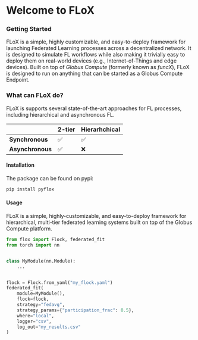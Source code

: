 # Welcome to FLoX

### Getting Started
FLoX is a simple, highly customizable, and easy-to-deploy framework for launching Federated Learning processes across a 
decentralized network. It is designed to simulate FL workflows while also making it trivially easy to deploy them on 
real-world devices (e.g., Internet-of-Things and edge devices). Built on top of _Globus Compute_ (formerly known as 
_funcX_), FLoX is designed to run on anything that can be started as a Globus Compute Endpoint.  


### What can FLoX do?

FLoX is supports several state-of-the-art approaches for FL processes, including hierarchical and asynchronous FL. 

|     | 2-tier         | Hierarhchical         |
| --- |----------------|-----------------------|
| **Synchronous**| :white_check_mark: | :white_check_mark:    |
| **Asynchronous** | :white_check_mark:            | :x:                   |

#### Installation

The package can be found on pypi:

```bash
pip install pyflox
```

#### Usage

FLoX is a simple, highly-customizable, and easy-to-deploy framework for hierarchical, multi-tier federated learning
systems built on top of the Globus Compute platform.

```python title="Basic FLoX Example" linenums="1"
from flox import Flock, federated_fit
from torch import nn


class MyModule(nn.Module):
    ...


flock = Flock.from_yaml("my_flock.yaml")
federated_fit(
    module=MyModule(),
    flock=flock,
    strategy="fedavg",
    strategy_params={"participation_frac": 0.5},
    where="local",
    logger="csv",
    log_out="my_results.csv"
)
```


